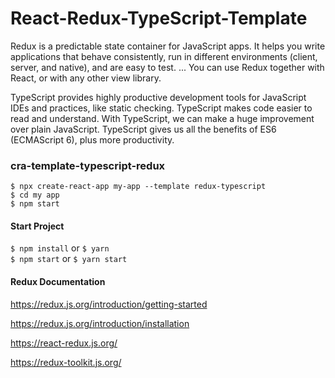 # React-Redux-TypeScript-Template

Redux is a predictable state container for JavaScript apps. It helps you write applications that behave consistently, run in different environments (client, server, and native), and are easy to test. ... You can use Redux together with React, or with any other view library.


TypeScript provides highly productive development tools for JavaScript IDEs and practices, like static checking. TypeScript makes code easier to read and understand. With TypeScript, we can make a huge improvement over plain JavaScript. TypeScript gives us all the benefits of ES6 (ECMAScript 6), plus more productivity.

### cra-template-typescript-redux

``` $ npx create-react-app my-app --template redux-typescript ``` <br />
``` $ cd my app ``` <br />
``` $ npm start ```


#### Start Project

``` $ npm install ```    or      ``` $ yarn ``` <br />
``` $ npm start ```      or       ``` $ yarn start ```




#### Redux Documentation

https://redux.js.org/introduction/getting-started

https://redux.js.org/introduction/installation

https://react-redux.js.org/

https://redux-toolkit.js.org/

